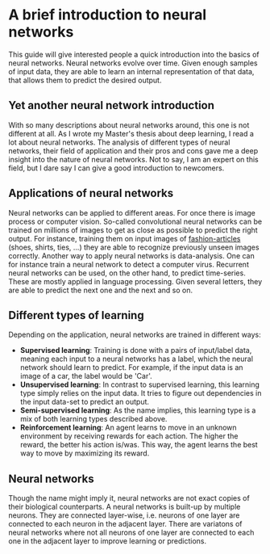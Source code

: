 # A brief introduction to neural networks
This guide will give interested people a quick introduction into the basics of neural networks. Neural networks evolve over time. Given enough samples of input data, they are able to learn an internal representation of that data, that allows them to predict the desired output.

## Yet another neural network introduction
With so many descriptions about neural networks around, this one is not different at all. As I wrote my Master's thesis about deep learning, I read a lot about neural networks. The analysis of different types of neural networks, their field of application and their pros and cons gave me a deep insight into the nature of neural networks. Not to say, I am an expert on this field, but I dare say I can give a good introduction to newcomers.

## Applications of neural networks
Neural networks can be applied to different areas. For once there is image process or computer vision. So-called convolutional neural networks can be trained on millions of images to get as close as possible to predict the right output. For instance, training them on input images of [fashion-articles](https://www.kaggle.com/zalando-research/fashionmnist) (shoes, shirts, ties, ...) they are able to recognize previously unseen images correctly. Another way to apply neural networks is data-analysis. One can for instance train a neural network to detect a computer virus. Recurrent neural networks can be used, on the other hand, to predict time-series. These are mostly applied in language processing. Given several letters, they are able to predict the next one and the next and so on.

## Different types of learning
Depending on the application, neural networks are trained in different ways:
- __Supervised learning__: Training is done with a pairs of input/label data, meaning each input to a neural networks has a label, which the neural network should learn to predict. For example, if the input data is an image of a car, the label would be 'Car'.
- __Unsupervised learning__: In contrast to supervised learning, this learning type simply relies on the input data. It tries to figure out dependencies in the input data-set to predict an output.
- __Semi-supervised learning__: As the name implies, this learning type is a mix of both learning types described above.
- __Reinforcement learning__: An agent learns to  move in an unknown environment by receiving rewards for each action. The higher the reward, the better his action is/was. This way, the agent learns the best way to move by maximizing its reward.

## Neural networks
Though the name might imply it, neural networks are not exact copies of their biological counterparts. A neural networks is built-up by multiple neurons. They are connected layer-wise, i.e. neurons of one layer are connected to each neuron in the adjacent layer. There are variatons of neural networks where not all neurons of one layer are connected to each one in the adjacent layer to improve learning or predictions.

